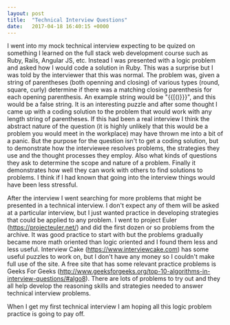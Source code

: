 ```yaml
---
layout: post
title:  "Technical Interview Questions"
date:   2017-04-18 16:40:15 +0000
---
```



I went into my mock technical interview expecting to be quized on something I learned on the full stack web development course such as Ruby, Rails, Angular JS, etc. Instead I was presented with a logic problem and asked how I would code a solution in Ruby. This was a surprise but I was told by the interviewer that this was normal. The problem was, given a string of parentheses (both openning and closing) of various types (round, square, curly) determine if there was a matching closing parenthesis for each opening parenthesis. An example string would be "{{[()}}}", and this would be a false string. It is an interesting puzzle and after some thought I came up with a coding solution to the problem that would work with any length string of parentheses. If this had been a real interview I think the abstract nature of the question (it is highly unlikely that this would be a problem you would meet in the workplace) may have thrown me into a bit of a panic. But the purpose for the question isn't to get a coding solution, but to demonstrate how the interviewee resolves problems, the strategies they use and the thought processes they employ. Also what kinds of questions they ask to determine the scope and nature of a problem. Finally it demonstrates how well they can work with others to find solutions to problems. I think if I had known that going into the interview things would have been less stressful.

After the interview I went searching for more problems that might be presented in a technical interview. I don't expect any of them will be asked at a particular interview, but I just wanted practice in developing strategies that could be applied to any problem. I went to project Euler (https://projecteuler.net/) and did the first dozen or so problems from the archive. It was good practice to start with but the problems gradually became more math oriented than logic oriented and I found them less and less useful. Interview Cake (https://www.interviewcake.com) has some useful puzzles to work on, but I don't have any money so I couldn't make full use of the site. A free site that has some relevant practice problems is Geeks For Geeks (http://www.geeksforgeeks.org/top-10-algorithms-in-interview-questions/#algo8). There are lots of problems to try out and they all help develop the reasoning skills and strategies needed to answer technical interview problems.

When I get my first technical interview I am hoping all this logic problem practice is going to pay off.
